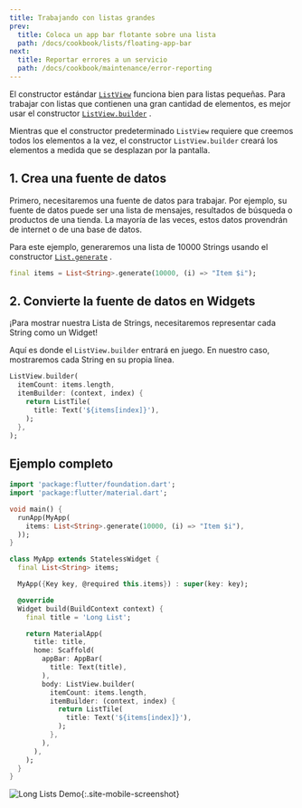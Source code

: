 ```yaml
---
title: Trabajando con listas grandes
prev:
  title: Coloca un app bar flotante sobre una lista 
  path: /docs/cookbook/lists/floating-app-bar
next:
  title: Reportar errores a un servicio
  path: /docs/cookbook/maintenance/error-reporting
---
```


El constructor estándar [`ListView`]({{site.api}}/flutter/widgets/ListView-class.html) 
funciona bien para listas pequeñas. Para trabajar con listas 
que contienen una gran cantidad de 
elementos, es mejor usar el constructor 
[`ListView.builder`]({{site.api}}/flutter/widgets/ListView/ListView.builder.html) .

Mientras que el constructor predeterminado `ListView` requiere que creemos todos los 
elementos a la vez, el constructor `ListView.builder` creará los elementos a medida 
que se desplazan por la pantalla.

## 1. Crea una fuente de datos

Primero, necesitaremos una fuente de datos para trabajar. Por ejemplo, su fuente de datos puede 
ser una lista de mensajes, resultados de búsqueda o productos de una tienda. 
La mayoría de las veces, estos datos provendrán de internet o de una base de datos. 

Para este ejemplo, generaremos una lista de 10000 Strings usando el 
constructor 
[`List.generate`]({{site.api}}/flutter/dart-core/List/List.generate.html) .

<!-- skip -->
```dart
final items = List<String>.generate(10000, (i) => "Item $i");
```

## 2. Convierte la fuente de datos en Widgets

¡Para mostrar nuestra Lista de Strings, necesitaremos representar cada String 
como un Widget!

Aquí es donde el `ListView.builder` entrará en juego. En nuestro caso, mostraremos cada 
 String en su propia línea. 

<!-- skip -->
```dart
ListView.builder(
  itemCount: items.length,
  itemBuilder: (context, index) {
    return ListTile(
      title: Text('${items[index]}'),
    );
  },
);
```

## Ejemplo completo

```dart
import 'package:flutter/foundation.dart';
import 'package:flutter/material.dart';

void main() {
  runApp(MyApp(
    items: List<String>.generate(10000, (i) => "Item $i"),
  ));
}

class MyApp extends StatelessWidget {
  final List<String> items;

  MyApp({Key key, @required this.items}) : super(key: key);

  @override
  Widget build(BuildContext context) {
    final title = 'Long List';

    return MaterialApp(
      title: title,
      home: Scaffold(
        appBar: AppBar(
          title: Text(title),
        ),
        body: ListView.builder(
          itemCount: items.length,
          itemBuilder: (context, index) {
            return ListTile(
              title: Text('${items[index]}'),
            );
          },
        ),
      ),
    );
  }
}
```

![Long Lists Demo](/images/cookbook/long-lists.gif){:.site-mobile-screenshot}
